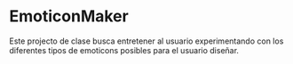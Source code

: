 # EmoticonMaker
Este projecto de clase busca entretener al usuario experimentando con los diferentes tipos de emoticons posibles para el usuario diseñar. 
